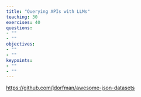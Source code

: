 ```yaml
---
title: "Querying APIs with LLMs"
teaching: 30
exercises: 40
questions:
- ""
- ""
objectives:
- ""
- ""
keypoints:
- ""
- ""
---
```

https://github.com/jdorfman/awesome-json-datasets 